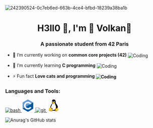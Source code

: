 ![242390524-0c7eb6ed-663b-4ce4-bfbd-18239a38ba1b](https://github.com/Vpekdas/Vpekdas/assets/135771100/ea323f9b-1ee0-4621-b1e2-f4206d5424d3)

<h1 align="center">H3ll0 👋, I'm 🤿 Volkan🌋</h1>
<h3 align="center">A passionate student from 42 Paris</h3>

- 🔭 I’m currently working on **common core projects (42)** <img align="center" alt="Coding" width="400" src="https://user-images.githubusercontent.com/74038190/212284158-e840e285-664b-44d7-b79b-e264b5e54825.gif">

- 🌱 I’m currently learning **C programming** <img align="center" alt="Coding" width="50" src="https://user-images.githubusercontent.com/74038190/238200622-e0d299f2-767c-4c21-bd49-90f2a19f1a78.gif">

- ⚡ Fun fact **Love cats and programming <img align="center" alt="Coding" width="51" src="https://user-images.githubusercontent.com/74038190/212284145-bf2c01a8-c448-4f1a-b911-996024c84606.gif">**

<h3 align="left">Languages and Tools:</h3>
<p align="left"> <a href="https://www.gnu.org/software/bash/" target="_blank" rel="noreferrer"> <img src="https://www.vectorlogo.zone/logos/gnu_bash/gnu_bash-icon.svg" alt="bash" width="40" height="40"/> </a> <a href="https://www.cprogramming.com/" target="_blank" rel="noreferrer"> <img src="https://raw.githubusercontent.com/devicons/devicon/master/icons/c/c-original.svg" alt="c" width="40" height="40"/> </a> <a href="https://git-scm.com/" target="_blank" rel="noreferrer"> <img src="https://www.vectorlogo.zone/logos/git-scm/git-scm-icon.svg" alt="git" width="40" height="40"/> </a> <a href="https://www.linux.org/" target="_blank" rel="noreferrer"> <img src="https://raw.githubusercontent.com/devicons/devicon/master/icons/linux/linux-original.svg" alt="linux" width="40" height="40"/> </a> </p>

![Anurag's GitHub stats](https://github-readme-stats.vercel.app/api?username=vpekdas&theme=radical&show_icons=true)
